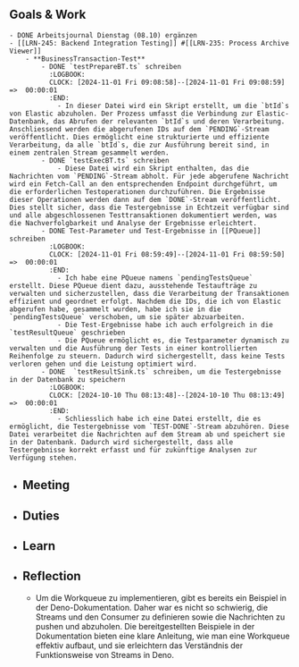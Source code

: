 ## Goals & Work
	- DONE Arbeitsjournal Dienstag (08.10) ergänzen
	- [[LRN-245: Backend Integration Testing]] #[[LRN-235: Process Archive Viewer]]
		- **BusinessTransaction-Test**
			- DONE `testPrepareBT.ts` schreiben
			  :LOGBOOK:
			  CLOCK: [2024-11-01 Fri 09:08:58]--[2024-11-01 Fri 09:08:59] =>  00:00:01
			  :END:
				- In dieser Datei wird ein Skript erstellt, um die `btId`s von Elastic abzuholen. Der Prozess umfasst die Verbindung zur Elastic-Datenbank, das Abrufen der relevanten `btId`s und deren Verarbeitung. Anschliessend werden die abgerufenen IDs auf dem `PENDING`-Stream veröffentlicht. Dies ermöglicht eine strukturierte und effiziente Verarbeitung, da alle `btId`s, die zur Ausführung bereit sind, in einem zentralen Stream gesammelt werden.
			- DONE `testExecBT.ts` schreiben
				- Diese Datei wird ein Skript enthalten, das die Nachrichten vom `PENDING`-Stream abholt. Für jede abgerufene Nachricht wird ein Fetch-Call an den entsprechenden Endpoint durchgeführt, um die erforderlichen Testoperationen durchzuführen. Die Ergebnisse dieser Operationen werden dann auf dem `DONE`-Stream veröffentlicht. Dies stellt sicher, dass die Testergebnisse in Echtzeit verfügbar sind und alle abgeschlossenen Testtransaktionen dokumentiert werden, was die Nachverfolgbarkeit und Analyse der Ergebnisse erleichtert.
			- DONE Test-Parameter und Test-Ergebnisse in [[PQueue]] schreiben
			  :LOGBOOK:
			  CLOCK: [2024-11-01 Fri 08:59:49]--[2024-11-01 Fri 08:59:50] =>  00:00:01
			  :END:
				- Ich habe eine PQueue namens `pendingTestsQueue` erstellt. Diese PQueue dient dazu, ausstehende Testaufträge zu verwalten und sicherzustellen, dass die Verarbeitung der Transaktionen effizient und geordnet erfolgt. Nachdem die IDs, die ich von Elastic abgerufen habe, gesammelt wurden, habe ich sie in die `pendingTestsQueue` verschoben, um sie später abzuarbeiten.
				- Die Test-Ergebnisse habe ich auch erfolgreich in die `testResultQueue` geschrieben
				- Die PQueue ermöglicht es, die Testparameter dynamisch zu verwalten und die Ausführung der Tests in einer kontrollierten Reihenfolge zu steuern. Dadurch wird sichergestellt, dass keine Tests verloren gehen und die Leistung optimiert wird.
			- DONE  `testResultSink.ts` schreiben, um die Testergebnisse in der Datenbank zu speichern
			  :LOGBOOK:
			  CLOCK: [2024-10-10 Thu 08:13:48]--[2024-10-10 Thu 08:13:49] =>  00:00:01
			  :END:
				- Schliesslich habe ich eine Datei erstellt, die es ermöglicht, die Testergebnisse vom `TEST-DONE`-Stream abzuhören. Diese Datei verarbeitet die Nachrichten auf dem Stream ab und speichert sie in der Datenbank. Dadurch wird sichergestellt, dass alle Testergebnisse korrekt erfasst und für zukünftige Analysen zur Verfügung stehen.
- ## Meeting
- ## Duties
- ## Learn
- ## Reflection
	- Um die Workqueue zu implementieren, gibt es bereits ein Beispiel in der Deno-Dokumentation. Daher war es nicht so schwierig, die Streams und den Consumer zu definieren sowie die Nachrichten zu pushen und abzuholen. Die bereitgestellten Beispiele in der Dokumentation bieten eine klare Anleitung, wie man eine Workqueue effektiv aufbaut, und sie erleichtern das Verständnis der Funktionsweise von Streams in Deno.